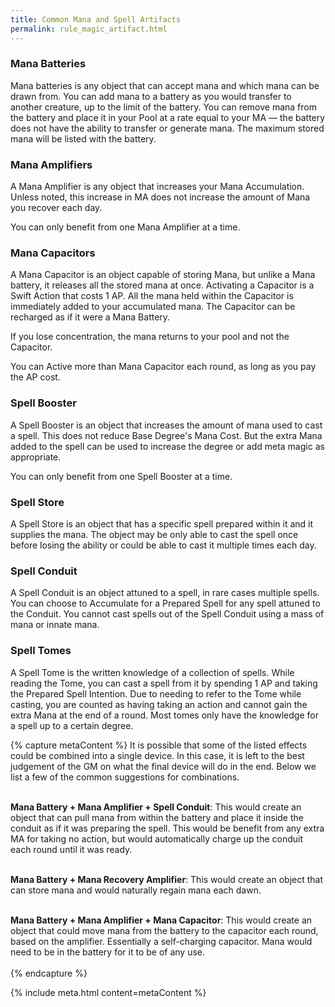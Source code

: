 ```yaml
---
title: Common Mana and Spell Artifacts
permalink: rule_magic_artifact.html
---
```


### Mana Batteries
Mana batteries is any object that can accept mana and which mana can be drawn from. You can add mana to a battery as you would transfer to another creature, up to the limit of the battery. You can remove mana from the battery and place it in your Pool at a rate equal to your MA — the battery does not have the ability to transfer or generate mana. The maximum stored mana will be listed with the battery.

### Mana Amplifiers
A Mana Amplifier is any object that increases your Mana Accumulation. Unless noted, this increase in MA does not increase the amount of Mana you recover each day.

You can only benefit from one Mana Amplifier at a time.

### Mana Capacitors
A Mana Capacitor is an object capable of storing Mana, but unlike a Mana battery, it releases all the stored mana at once. Activating a Capacitor is a Swift Action that costs 1 AP. All the mana held within the Capacitor is immediately added to your accumulated mana. The Capacitor can be recharged as if it were a Mana Battery.

If you lose concentration, the mana returns to your pool and not the Capacitor.

You can Active more than Mana Capacitor each round, as long as you pay the AP cost.

### Spell Booster
A Spell Booster is an object that increases the amount of mana used to cast a spell. This does not reduce Base Degree's Mana Cost. But the extra Mana added to the spell can be used to increase the degree or add meta magic as appropriate.

You can only benefit from one Spell Booster at a time.

### Spell Store
A Spell Store is an object that has a specific spell prepared within it and it supplies the mana. The object may be only able to cast the spell once before losing the ability or could be able to cast it multiple times each day. 

### Spell Conduit
A Spell Conduit is an object attuned to a spell, in rare cases multiple spells. You can choose to Accumulate for a Prepared Spell for any spell attuned to the Conduit. You cannot cast spells out of the Spell Conduit using a mass of mana or innate mana.

### Spell Tomes
A Spell Tome is the written knowledge of a collection of spells. While reading the Tome, you can cast a spell from it by spending 1 AP and taking the Prepared Spell Intention. Due to needing to refer to the Tome while casting, you are counted as having taking an action and cannot gain the extra Mana at the end of a round. Most tomes only have the knowledge for a spell up to a certain degree.

{% capture metaContent %}
It is possible that some of the listed effects could be combined into a single device. In this case, it is left to the best judgement of the GM on what the final device will do in the end. Below we list a few of the common suggestions for combinations. <br/><br/>

**Mana Battery + Mana Amplifier + Spell Conduit**: This would create an object that can pull mana from within the battery and place it inside the conduit as if it was preparing the spell. This would be benefit from any extra MA for taking no action, but would automatically charge up the conduit each round until it was ready. <br/><br/>

**Mana Battery + Mana Recovery Amplifier**: This would create an object that can store mana and would naturally regain mana each dawn. <br/><br/>

**Mana Battery + Mana Amplifier + Mana Capacitor**: This would create an object that could move mana from the battery to the capacitor each round, based on the amplifier. Essentially a self-charging capacitor. Mana would need to be in the battery for it to be of any use. <br/><br/>
{% endcapture %}

{% include meta.html content=metaContent %}
